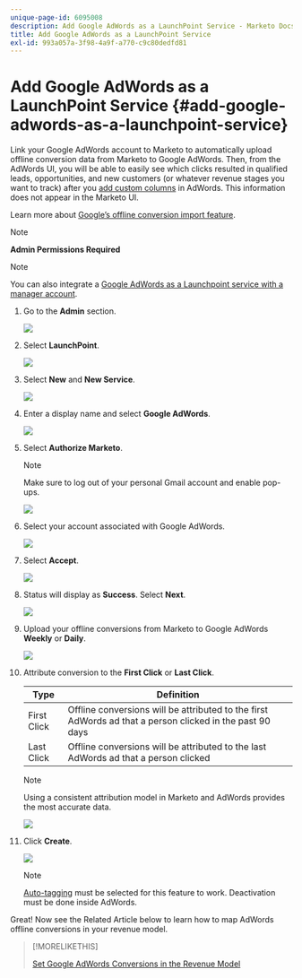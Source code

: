 ```yaml
---
unique-page-id: 6095008
description: Add Google AdWords as a LaunchPoint Service - Marketo Docs - Product Documentation
title: Add Google AdWords as a LaunchPoint Service
exl-id: 993a057a-3f98-4a9f-a770-c9c80dedfd81
---
```

# Add Google AdWords as a LaunchPoint Service {#add-google-adwords-as-a-launchpoint-service}

Link your Google AdWords account to Marketo to automatically upload offline conversion data from Marketo to Google AdWords. Then, from the AdWords UI, you will be able to easily see which clicks resulted in qualified leads, opportunities, and new customers (or whatever revenue stages you want to track) after you [add custom columns](https://support.google.com/adwords/answer/3073556) in AdWords. This information does not appear in the Marketo UI.

Learn more about [Google’s offline conversion import feature](https://support.google.com/adwords/answer/2998031?hl=en).

>[!NOTE]
>
>**Admin Permissions Required**

>[!NOTE]
>
>You can also integrate a [Google AdWords as a Launchpoint service with a manager account](/help/marketo/product-docs/administration/additional-integrations/add-google-adwords-as-a-launchpoint-service-with-a-manager-account.md).

1. Go to the **Admin** section.

   ![](assets/login-admin.png)

1. Select **LaunchPoint**.

   ![](assets/image2014-12-5-14-3a35-3a27.png)

1. Select **New** and **New Service**.

   ![](assets/image2015-2-23-14-3a54-3a50.png)

1. Enter a display name and select **Google AdWords**.

   ![](assets/new-service-google.png)

1. Select **Authorize Marketo**.

   >[!NOTE]
   >
   >Make sure to log out of your personal Gmail account and enable pop-ups.

   ![](assets/image2015-2-26-20-3a54-3a1.png)

1. Select your account associated with Google AdWords.

   ![](assets/image2015-2-23-15-3a31-3a16.png)

1. Select **Accept**.

   ![](assets/image2015-2-23-16-3a32-3a45.png)

1. Status will display as **Success**. Select **Next**.

   ![](assets/image2015-2-26-20-3a55-3a21.png)

1. Upload your offline conversions from Marketo to Google AdWords **Weekly** or **Daily**.

   ![](assets/image2015-2-23-16-3a53-3a4.png)

1. Attribute conversion to the **First Click** or **Last Click**.

   | Type |Definition |
   |---|---|
   | First Click |Offline conversions will be attributed to the first AdWords ad that a person clicked in the past 90 days |
   | Last Click |Offline conversions will be attributed to the last AdWords ad that a person clicked |

   >[!NOTE]
   >
   >Using a consistent attribution model in Marketo and AdWords provides the most accurate data.

   ![](assets/image2015-2-23-16-3a57-3a49.png)

1. Click **Create**.

   ![](assets/image2015-2-23-17-3a50-3a9.png)

   >[!NOTE]
   >
   >[Auto-tagging](https://support.google.com/adwords/answer/1752125?hl=en) must be selected for this feature to work. Deactivation must be done inside AdWords.

Great! Now see the Related Article below to learn how to map AdWords offline conversions in your revenue model.

   >[!MORELIKETHIS]
   >
   >[Set Google AdWords Conversions in the Revenue Model](/help/marketo/product-docs/reporting/revenue-cycle-analytics/revenue-cycle-models/set-google-adwords-conversions-in-the-revenue-model.md)
